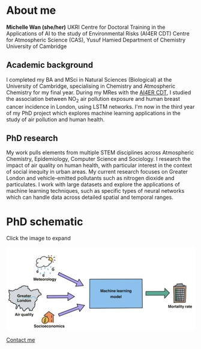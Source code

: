 # About me
**Michelle Wan (she/her)**
UKRI Centre for Doctoral Training in the Applications of AI to the study of Environmental Risks (AI4ER CDT)
Centre for Atmospheric Science (CAS), Yusuf Hamied Department of Chemistry
University of Cambridge

## Academic background
I completed my BA and MSci in Natural Sciences (Biological) at the University of Cambridge, specialising in Chemistry and Atmospheric Chemistry for my final year. During my MRes with the [AI4ER CDT](https://ai4er-cdt.esc.cam.ac.uk), I studied the association between NO<sub>2</sub> air pollution exposure and human breast cancer incidence in London, using LSTM networks. I'm now in the third year of my PhD project which explores machine learning applications in the study of air pollution and human health.

## PhD research
My work pulls elements from multiple STEM disciplines across Atmospheric Chemistry, Epidemiology, Computer Science and Sociology. I research the impact of air quality on human health, with particular interest in the context of social inequity in urban areas. My current research focuses on Greater London and vehicle-emitted pollutants such as nitrogen dioxide and particulates. I work with large datasets and explore the applications of machine learning techniques, such as specific types of neural networks which can handle data across detailed spatial and temporal ranges.

# PhD schematic
Click the image to expand
<p>
<a href="https://michellewl.github.io/images/PhD_schematic_professional_v3_Regional.png">
<img border="0" alt="PhD schematic" src="/images/PhD_schematic_professional_v3_Regional.png" width="1000">
</a>
</p>

[Contact me](https://michellewl.github.io/about/contact-me.html)
